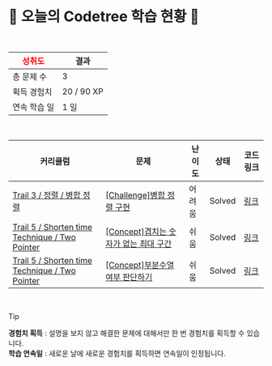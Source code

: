 # 🌲 오늘의 Codetree 학습 현황 🌲

<br />

| <span style="color:red;display:block;text-align:center;"> **성취도**</span> | 결과 |
|---|---|
| 총 문제 수 | 3 |
| 획득 경험치 | 20 / 90 XP |
| 연속 학습 일 | 1 일 |

<br />

|커리큘럼|문제|난이도|상태|코드 링크|
|---|---|---|---|---|
|[Trail 3 / 정렬 / 병합 정렬](https://www.codetree.ai/trail-info/novice-high/)|[[Challenge]병합 정렬 구현](https://www.codetree.ai/trails/complete/curated-cards/challenge-implement-merge-sort/)|어려움|Solved|[링크](https://github.com/coouir/codetree-TILs/blob/main/250217/%EB%B3%91%ED%95%A9%20%EC%A0%95%EB%A0%AC%20%EA%B5%AC%ED%98%84/implement-merge-sort.cpp)|
|[Trail 5 / Shorten time Technique / Two Pointer](https://www.codetree.ai/trail-info/intermediate-mid/)|[[Concept]겹치는 숫자가 없는 최대 구간](https://www.codetree.ai/trails/complete/curated-cards/intro-max-interval-without-overlapping-numbers/)|쉬움|Solved|[링크](https://github.com/coouir/codetree-TILs/blob/main/250217/%EA%B2%B9%EC%B9%98%EB%8A%94%20%EC%88%AB%EC%9E%90%EA%B0%80%20%EC%97%86%EB%8A%94%20%EC%B5%9C%EB%8C%80%20%EA%B5%AC%EA%B0%84/max-interval-without-overlapping-numbers.cpp)|
|[Trail 5 / Shorten time Technique / Two Pointer](https://www.codetree.ai/trail-info/intermediate-mid/)|[[Concept]부분수열 여부 판단하기](https://www.codetree.ai/trails/complete/curated-cards/intro-determine-subsequence/)|쉬움|Solved|[링크](https://github.com/coouir/codetree-TILs/blob/main/250217/%EB%B6%80%EB%B6%84%EC%88%98%EC%97%B4%20%EC%97%AC%EB%B6%80%20%ED%8C%90%EB%8B%A8%ED%95%98%EA%B8%B0/determine-subsequence.cpp)|


<br />

> [!TIP]
> **경험치 획득** : 설명을 보지 않고 해결한 문제에 대해서만 한 번 경험치를 획득할 수 있습니다.  
> **학습 연속일** : 새로운 날에 새로운 경험치를 획득하면 연속일이 인정됩니다.

